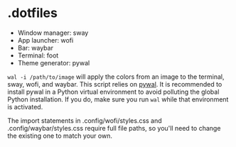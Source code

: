 # .dotfiles

* Window manager: sway
* App launcher: wofi
* Bar: waybar
* Terminal: foot
* Theme generator: pywal

`wal -i /path/to/image` will apply the colors from an image to the terminal, sway, wofi, and  waybar. This script relies on [pywal](https://github.com/dylanaraps/pywal). It is recommended to install pywal in a Python virtual environment to avoid polluting the global Python installation. If you do, make sure you run `wal` while that environment is activated.

The import statements in .config/wofi/styles.css and .config/waybar/styles.css require full file paths, so you'll need to change the existing one to match your own.